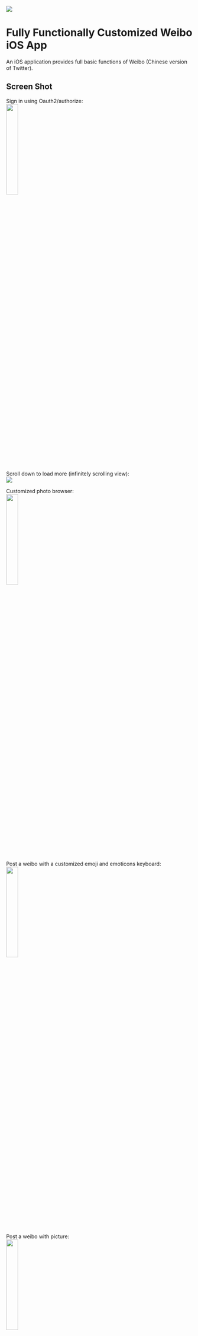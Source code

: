 ![](http://i.imgur.com/dPhi1U5.png)

# Fully Functionally Customized Weibo iOS App

An iOS application provides full basic functions of Weibo (Chinese version of Twitter). 

## Screen Shot

Sign in using Oauth2/authorize:   
<img src="http://i.imgur.com/yOUnZiY.gif" width="25%">

Scroll down to load more (infinitely scrolling view):  
![](http://i.imgur.com/hZ9gMfN.gifv)

Customized photo browser:  
<img src="http://i.imgur.com/Z7uokMW.gif" width="25%">

Post a weibo with a customized emoji and emoticons keyboard:  
<img src="http://i.imgur.com/o5strX7.gif" width="25%">

Post a weibo with picture:  
<img src="http://i.imgur.com/6umit0G.gif" width="25%">

Sign out:  
<img src="http://i.imgur.com/MAUviXW.gif" width="25%">

## License 许可

[MIT License](http://www.opensource.org/licenses/mit-license.php)